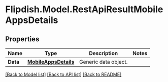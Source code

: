 # Flipdish.Model.RestApiResultMobileAppsDetails
## Properties

Name | Type | Description | Notes
------------ | ------------- | ------------- | -------------
**Data** | [**MobileAppsDetails**](MobileAppsDetails.md) | Generic data object. | 

[[Back to Model list]](../README.md#documentation-for-models) [[Back to API list]](../README.md#documentation-for-api-endpoints) [[Back to README]](../README.md)

